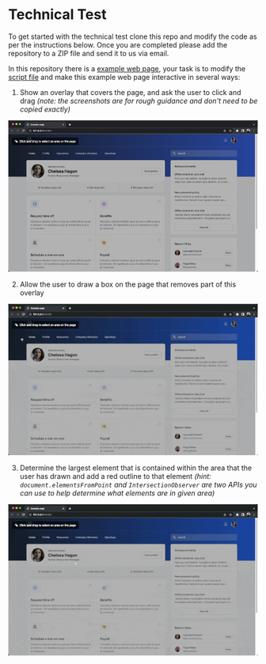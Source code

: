 # Technical Test

To get started with the technical test clone this repo and modify the code as per the instructions below. Once you are completed please add the repository to a ZIP file and send it to us via email.

In this repository there is a [example web page](index.html), your task is to modify the [script file](script.js) and make this example web page interactive in several ways:

1. Show an overlay that covers the page, and ask the user to click and drag *(note: the screenshots are for rough guidance and don't need to be copied exactly)*

![overlay](./screenshots/overlay.png)

2. Allow the user to draw a box on the page that removes part of this overlay

![drag](./screenshots/drag.gif)

3. Determine the largest element that is contained within the area that the user has drawn and add a red outline to that element *(hint: `document.elementsFromPoint` and `IntersectionObserver` are two APIs you can use to help determine what elements are in given area)*

![highlight](./screenshots/highlight.gif)
